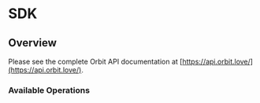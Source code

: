 # SDK

## Overview

Please see the complete Orbit API documentation at [https://api.orbit.love/](https://api.orbit.love/).

### Available Operations

